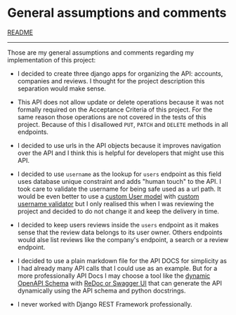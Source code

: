 # General assumptions and comments

[README](README.md)

----

Those are my general assumptions and comments regarding my implementation of this project:

* I decided to create three django apps for organizing the API: accounts, companies and reviews. I thought for the project description this separation would make sense.

* This API does not allow update or delete operations because it was not formally required on the Acceptance Criteria of this project. For the same reason those operations are not covered in the tests of this project. Because of this I disallowed `PUT`, `PATCH` and `DELETE` methods in all endpoints.

* I decided to use urls in the API objects because it improves navigation over the API and I think this is helpful for developers that might use this API.

* I decided to use `username` as the lookup for `users` endpoint as this field uses database unique constraint and adds "human touch" to the API. I took care to validate the username for being safe used as a url path. It would be even better to use a [custom User model](https://docs.djangoproject.com/en/3.0/topics/auth/customizing/#substituting-a-custom-user-model) with [custom username validator](https://docs.djangoproject.com/en/3.0/ref/contrib/auth/#validators) but I only realised this when I was reviewing the project and decided to do not change it and keep the delivery in time.

* I decided to keep users reviews inside the `users` endpoint as it makes sense that the review data belongs to its user owner. Others endpoints would alse list reviews like the company's endpoint, a search or a review endpoint.

* I decided to use a plain markdown file for the API DOCS for simplicity as I had already many API calls that I could use as an example. But for a more professionally API Docs I may choose a tool like the [dynamic OpenAPI Schema](https://www.django-rest-framework.org/api-guide/schemas/#generating-a-dynamic-schema-with-schemaview) with [ReDoc or Swagger UI](https://www.django-rest-framework.org/topics/documenting-your-api/#generating-documentation-from-openapi-schemas) that can generate the API dynamically using the API schema and python docstrings.

* I never worked with Django REST Framework professionally.
